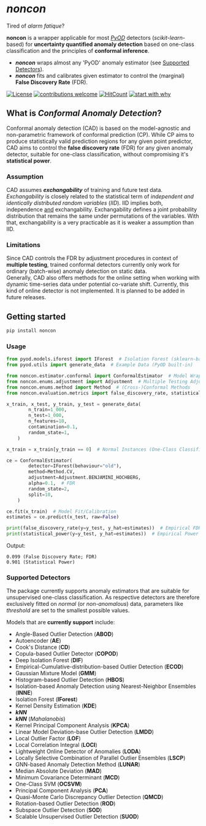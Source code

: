 # *noncon*

Tired of *alarm fatique*?

**noncon** is a wrapper applicable for most [*PyOD*](https://pyod.readthedocs.io/en/latest/) detectors (*scikit-learn*-based) for **uncertainty quantified anomaly detection**
based on one-class classification and the principles of **conformal inference**.

* ***noncon*** wraps almost any 'PyOD' anomaly estimator (see [Supported Detectors](#supported-detectors)).
* ***noncon*** fits and calibrates given estimator to control the (marginal) **False Discovery Rate** (FDR).

[![License](https://img.shields.io/badge/License-BSD_3--Clause-blue.svg)](https://opensource.org/licenses/BSD-3-Clause)
[![contributions welcome](https://img.shields.io/badge/contributions-welcome-brightgreen.svg?style=flat)](https://github.com/dwyl/esta/issues)
[![HitCount](https://hits.dwyl.com/OliverHennhoefer/nonocon.svg?style=flat-square)](http://hits.dwyl.com/OliverHennhoefer/nonocon)
[![start with why](https://img.shields.io/badge/start%20with-why%3F-brightgreen.svg?style=flat)](https://arxiv.org/abs/2107.07511)

## What is *Conformal Anomaly Detection*?

Conformal anomaly detection (CAD) is based on the model-agnostic and non-parametric framework of conformal prediction (CP).
While CP aims to produce statistically valid prediction regions for any given point predictor, CAD aims to control the
**false discovery rate** (FDR) for any given anomaly detector, suitable for one-class classification, without compromising
it's **statistical power**.

### Assumption
CAD assumes ***exchangability*** of training and future test data. *Exchangability* is closely related to the statistical
term of *independent and identically distributed random variables* (*IID*). IID implies both, independence <ins>and</ins> 
exchangability. Exchangability defines a joint probability distribution that remains the same under permutations
of the variables. With that, exchangability is a very practicable as it is weaker a assumption than IID.

### Limitations
Since CAD controls the FDR by adjustment procedures in context of **multiple testing**, trained conformal detectors currently
only work for ordinary (batch-wise) anomaly detection on static data.\
Generally, CAD also offers methods for the online setting when working with dynamic time-series data under potential
co-variate shift. Currently, this kind of online detector is not implemented. It is planned to be added in future releases.

## Getting started

```sh
pip install noncon
```

### Usage

```python
from pyod.models.iforest import IForest  # Isolation Forest (sklearn-based)
from pyod.utils import generate_data  # Example Data (PyOD built-in)

from noncon.estimator.conformal import ConformalEstimator  # Model Wrapper
from noncon.enums.adjustment import Adjustment  # Multiple Testing Adjustment Procedures
from noncon.enums.method import Method  # (Cross-)Conformal Methods
from noncon.evaluation.metrics import false_discovery_rate, statistical_power  # Evaluation Metrics

x_train, x_test, y_train, y_test = generate_data(
        n_train=1_000,
        n_test=1_000,
        n_features=10,
        contamination=0.1,
        random_state=1,
    )

x_train = x_train[y_train == 0]  # Normal Instances (One-Class Classification)

ce = ConformalEstimator(
        detector=IForest(behaviour="old"),
        method=Method.CV,
        adjustment=Adjustment.BENJAMINI_HOCHBERG,
        alpha=0.1,  # FDR
        random_state=2,
        split=10,
    )

ce.fit(x_train)  # Model Fit/Calibration
estimates = ce.predict(x_test, raw=False)

print(false_discovery_rate(y=y_test, y_hat=estimates))  # Empirical FDR
print(statistical_power(y=y_test, y_hat=estimates))  # Empirical Power
```

Output:
```
0.099 (False Discovery Rate; FDR)
0.901 (Statistical Power)
```

### Supported Detectors

The package currently supports anomaly estimators that are suitable for unsupervised one-class classification. As respective
detectors are therefore exclusively fitted on *normal* (or *non-anomalous*) data, parameters like *threshold* are set to the
smallest possible values.

Models that are **currently support** include:

* Angle-Based Outlier Detection (**ABOD**)
* Autoencoder (**AE**)
* Cook's Distance (**CD**)
* Copula-based Outlier Detector (**COPOD**)
* Deep Isolation Forest (**DIF**)
* Empirical-Cumulative-distribution-based Outlier Detection (**ECOD**)
* Gaussian Mixture Model (**GMM**)
* Histogram-based Outlier Detection (**HBOS**)
* Isolation-based Anomaly Detection using Nearest-Neighbor Ensembles (**INNE**)
* Isolation Forest (**IForest**)
* Kernel Density Estimation (**KDE**)
* ****k*NN***
* ****k*NN*** (*Mahalanobis*)
* Kernel Principal Component Analysis (**KPCA**)
* Linear Model Deviation-base Outlier Detection (**LMDD**)
* Local Outlier Factor (**LOF**)
* Local Correlation Integral (**LOCI**)
* Lightweight Online Detector of Anomalies (**LODA**)
* Locally Selective Combination of Parallel Outlier Ensembles (**LSCP**)
* GNN-based Anomaly Detection Method (**LUNAR**)
* Median Absolute Deviation (**MAD**)
* Minimum Covariance Determinant (**MCD**)
* One-Class SVM (**OCSVM**)
* Principal Component Analysis (**PCA**)
* Quasi-Monte Carlo Discrepancy Outlier Detection (**QMCD**)
* Rotation-based Outlier Detection (**ROD**)
* Subspace Outlier Detection (**SOD**)
* Scalable Unsupervised Outlier Detection (**SUOD**)
